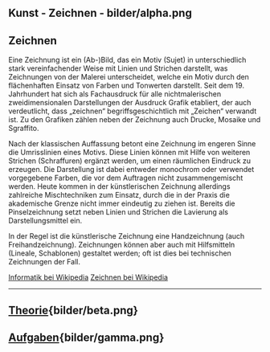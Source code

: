 
Kunst - Zeichnen - bilder/alpha.png
---
## Zeichnen

Eine Zeichnung ist ein (Ab-)Bild, das ein Motiv (Sujet) in unterschiedlich stark vereinfachender Weise mit Linien und Strichen darstellt, was Zeichnungen von der Malerei unterscheidet, welche ein Motiv durch den flächenhaften Einsatz von Farben und Tonwerten darstellt.
Seit dem 19. Jahrhundert hat sich als Fachausdruck für alle nichtmalerischen zweidimensionalen Darstellungen der Ausdruck Grafik etabliert, der auch verdeutlicht, dass „zeichnen“ begriffsgeschichtlich mit „Zeichen“ verwandt ist. Zu den Grafiken zählen neben der Zeichnung auch Drucke, Mosaike und Sgraffito.

Nach der klassischen Auffassung betont eine Zeichnung im engeren Sinne die Umrisslinien eines Motivs. Diese Linien können mit Hilfe von weiteren Strichen (Schraffuren) ergänzt werden, um einen räumlichen Eindruck zu erzeugen. Die Darstellung ist dabei entweder monochrom oder verwendet vorgegebene Farben, die vor dem Auftragen nicht zusammengemischt werden. Heute kommen in der künstlerischen Zeichnung allerdings zahlreiche Mischtechniken zum Einsatz, durch die in der Praxis die akademische Grenze nicht immer eindeutig zu ziehen ist. Bereits die Pinselzeichnung setzt neben Linien und Strichen die Lavierung als Darstellungsmittel ein.

In der Regel ist die künstlerische Zeichnung eine Handzeichnung (auch Freihandzeichnung). Zeichnungen können aber auch mit Hilfsmitteln (Lineale, Schablonen) gestaltet werden; oft ist dies bei technischen Zeichnungen der Fall.

[Informatik bei Wikipedia](https://de.wikipedia.org/wiki/Informatik)
[Zeichnen bei Wikipedia](https://de.wikipedia.org/wiki/Zeichnung_(Kunst))

---
## [Theorie](theorie.md){bilder/beta.png}
## [Aufgaben](aufgaben.md){bilder/gamma.png}
